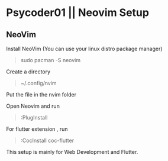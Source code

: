 # Psycoder01 || Neovim Setup
## NeoVim

Install NeoVim (You can use your linux distro package manager)
> sudo pacman -S neovim

Create a directory 
> ~/.config/nvim

Put the file in the nvim folder

Open Neovim and run 
> :PlugInstall

For flutter extension , run
> :CocInstall coc-flutter

This setup is mainly for Web Development and Flutter.
